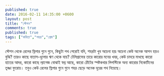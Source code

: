 ```yaml
---
published: true
date: 2016-02-11 14:35:00 +0600
layout: post
title: "স্টেশন"
comments: true
published: true
tags: ["কবিতা","শহর","প্রেম"]
---
```

স্টেশন থেকে রেলের স্লিপার গুনে গুনে,
কিছুটা পথ পেরোই যদি, শহরটা খুব অচেনা হয়৷
অচেনা কেউ অনেক আপন হয়ও বুঝি?
তারও কাছে বাতাস-ধূলোর ঋণ থেকে যায়?
টেলিগ্রাফের তারে কারোর মনের খবর,
কেউ চাদরে মাখছে কারো হাতের আদর,
কারো কাছে ল্যাগেজ বোঝাই স্বপ্ন আছে,
কারো ঠোঁটের স্পষ্টকথার লিপস্টিকে
অন্য কারোর নিকোটিনের তৃষ্ণা ফুরোয়।
তবুও কেউ রেলের স্লিপার গুনে গুনে
শহর ছেড়ে অনেক দূরের পথ নিয়েছে।
